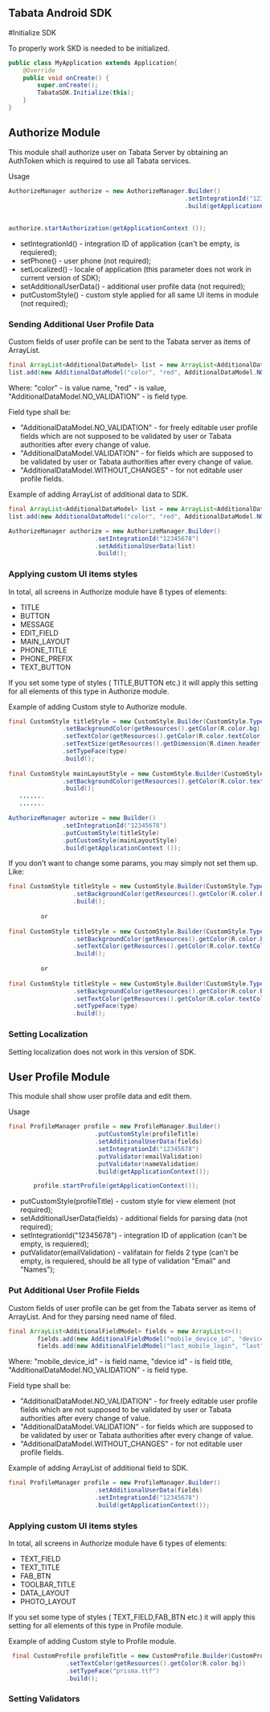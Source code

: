 ## Tabata Android SDK

#Initialize SDK

To properly work SKD is needed to be initialized.

```java
public class MyApplication extends Application{
    @Override
    public void onCreate() {
        super.onCreate();
        TabataSDK.Initialize(this);
    }
}
```

## Authorize Module 
This module shall authorize user on Tabata Server by obtaining an AuthToken which is required to use all Tabata services.


Usage


```java
AuthorizeManager authorize = new AuthorizeManager.Builder()
                                                 .setIntegrationId("12345678")
                                                 .build(getApplicationContext ());
                                                 
                                                 
authorize.startAuthorization(getApplicationContext ());    
```       

* setIntegrationId() - integration ID of application (can't be empty,  is requiered);
* setPhone() - user phone (not required);
* setLocalized()  - locale of application (this parameter does not work in current version of SDK);
* setAdditionalUserData() - additional user profile data (not required);
* putCustomStyle() - custom style applied for all same UI items in module (not required);


### Sending Additional User Profile Data 

Custom fields of user profile can be sent to the Tabata server as items of ArrayList.

```java
final ArrayList<AdditionalDataModel> list = new ArrayList<AdditionalDataModel>();
list.add(new AdditionalDataModel("color", "red", AdditionalDataModel.NO_VALIDATION));
```
Where: "color" - is value name, "red" - is value, "AdditionalDataModel.NO_VALIDATION" - is field type.

Field type shall be:
* "AdditionalDataModel.NO_VALIDATION" - for freely editable user profile fields which are not supposed to be validated by user or Tabata authorities after every change of value.
* "AdditionalDataModel.VALIDATION" - for fields which are supposed to be validated by user or Tabata authorities after every change of value.
* "AdditionalDataModel.WITHOUT_CHANGES" - for not editable user profile fields.

Example of adding ArrayList of additional data to SDK.

```java
final ArrayList<AdditionalDataModel> list = new ArrayList<AdditionalDataModel>();
list.add(new AdditionalDataModel("color", "red", AdditionalDataModel.NO_VALIDATION));

AuthorizeManager authorize = new AuthorizeManager.Builder()
                        .setIntegrationId("12345678")
                        .setAdditionalUserData(list)
                        .build();
```   

### Applying custom UI items styles

In total, all screens in Authorize module have 8 types of elements:

 * TITLE
 * BUTTON
 * MESSAGE
 * EDIT_FIELD
 * MAIN_LAYOUT
 * PHONE_TITLE
 * PHONE_PREFIX
 * TEXT_BUTTON
 
If you set some type of styles ( TITLE,BUTTON etc.) it will apply this setting for all elements of this type in Authorize module.
 
Example of adding Custom style to Authorize module.
 
 ```java
final CustomStyle titleStyle = new CustomStyle.Builder(CustomStyle.Type.TITLE)
                .setBackgroundColor(getResources().getColor(R.color.bg))
                .setTextColor(getResources().getColor(R.color.textColor))
                .setTextSize(getResources().getDimension(R.dimen.header))
                .setTypeFace(type)
                .build();
                
final CustomStyle mainLayoutStyle = new CustomStyle.Builder(CustomStyle.Type.MAIN_LAYOUT)
                .setBackgroundColor(getResources().getColor(R.color.textColor))
                .build();
    .......
    .......

AuthorizeManager autorize = new Builder()
                .setIntegrationId("12345678")
                .putCustomStyle(titleStyle)
                .putCustomStyle(mainLayoutStyle)
                .build(getApplicationContext ());
  ```                      
If you don't want to change some params, you may simply not set them up. Like: 
```java
final CustomStyle titleStyle = new CustomStyle.Builder(CustomStyle.Type.TITLE)
                  .setBackgroundColor(getResources().getColor(R.color.bg))
                  .build();
                  
         or
         
final CustomStyle titleStyle = new CustomStyle.Builder(CustomStyle.Type.TITLE)
                  .setBackgroundColor(getResources().getColor(R.color.bg))
                  .setTextColor(getResources().getColor(R.color.textColor))
                  .build();         
         
         or
         
final CustomStyle titleStyle = new CustomStyle.Builder(CustomStyle.Type.TITLE)
                  .setBackgroundColor(getResources().getColor(R.color.bg))
                  .setTextColor(getResources().getColor(R.color.textColor))
                  .setTypeFace(type)
                  .build();            

```

### Setting Localization
Setting localization does not work in this version of SDK. 

## User Profile Module 

This module shall show user profile data and edit them. 

Usage

```java
final ProfileManager profile = new ProfileManager.Builder()
                        .putCustomStyle(profileTitle)
                        .setAdditionalUserData(fields)
                        .setIntegrationId("12345678")
                        .putValidator(emailValidation)
                        .putValidator(nameValidation)
                        .build(getApplicationContext());

       profile.startProfile(getApplicationContext());
```
* putCustomStyle(profileTitle) - custom style for view element (not required);
* setAdditionalUserData(fields) - additional fields for parsing data (not required);
* setIntegrationId("12345678") - integration ID of application (can't be empty,  is requiered);
* putValidator(emailValidation) - valifatain for fields 2 type (can't be empty,  is requiered, should be all type of validation "Email" and "Names");

### Put Additional User Profile Fields  

Custom fields of user profile can be get from the Tabata server as items of ArrayList. And for they parsing need name of filed.

```java
final ArrayList<AdditionalFieldModel> fields = new ArrayList<>();
        fields.add(new AdditionalFieldModel("mobile_device_id", "device id", AdditionalFieldModel.Type.NO_VALIDATION));
        fields.add(new AdditionalFieldModel("last_mobile_login", "last", AdditionalFieldModel.Type.NO_VALIDATION));
```        
        
Where: "mobile_device_id" - is field name, "device id" - is field title, "AdditionalDataModel.NO_VALIDATION" - is field type.

Field type shall be:
* "AdditionalDataModel.NO_VALIDATION" - for freely editable user profile fields which are not supposed to be validated by user or Tabata authorities after every change of value.
* "AdditionalDataModel.VALIDATION" - for fields which are supposed to be validated by user or Tabata authorities after every change of value.
* "AdditionalDataModel.WITHOUT_CHANGES" - for not editable user profile fields.

Example of adding ArrayList of additional field to SDK.

```java
final ProfileManager profile = new ProfileManager.Builder()
                        .setAdditionalUserData(fields)
                        .setIntegrationId("12345678")
                        .build(getApplicationContext());
```

### Applying custom UI items styles

In total, all screens in Authorize module have 6 types of elements:

 * TEXT_FIELD
 * TEXT_TITLE
 * FAB_BTN
 * TOOLBAR_TITLE
 * DATA_LAYOUT
 * PHOTO_LAYOUT
 
If you set some type of styles ( TEXT_FIELD,FAB_BTN etc.) it will apply this setting for all elements of this type in Profile module.
 
Example of adding Custom style to Profile module.

```java
 final CustomProfile profileTitle = new CustomProfile.Builder(CustomProfile.Type.TEXT_TITLE)
                .setTextColor(getResources().getColor(R.color.bg))
                .setTypeFace("prisma.ttf")
                .build();
```

### Setting Validators 

